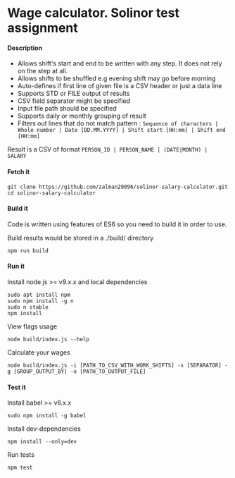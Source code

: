 # Wage calculator. Solinor test assignment
#### Description

  * Allows shift's start and end to be written with any step. It does not rely on the step at all.
  * Allows shifts to be shuffled e.g evening shift may go before morning
  * Auto-defines if first line of given file is a CSV header or just a data line
  * Supports STD or FILE output of results
  * CSV field separator might be specified
  * Input file path should be specified
  * Supports daily or monthly grouping of result
  * Filters out lines that do not match pattern : ```Sequence of characters | Whole number | Date [DD.MM.YYYY] | Shift start [HH:mm] | Shift end [HH:mm]```
  
  
Result is a CSV of format ` PERSON_ID | PERSON_NAME | (DATE|MONTH) | SALARY `

#### Fetch it

```
git clone https://github.com/zalman29096/solinor-salary-calculator.git
cd solinor-salary-calculator
```

#### Build it
Code is written using features of ES6 so you need to build it in order to use. 

Build results would be stored in a ./build/ directory
```
npm run build
```

#### Run it

Install node.js >= v9.x.x and local dependencies

  ```
  sudo apt install npm
  sudo npm install -g n
  sudo n stable
  npm install 
  ```

View flags usage

  ```
  node build/index.js --help
  ```

Calculate your wages


  ```
  node build/index.js -i [PATH_TO_CSV_WITH_WORK_SHIFTS] -s [SEPARATOR] -g [GROUP_OUTPUT_BY] -o [PATH_TO_OUTPUT_FILE]
  ```

#### Test it

Install babel >= v6.x.x

```
sudo npm install -g babel
```

Install dev-dependencies

```
npm install --only=dev
```

Run tests

```
npm test
```

